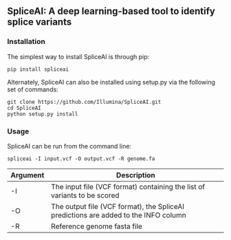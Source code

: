## SpliceAI: A deep learning-based tool to identify splice variants

### Installation

The simplest way to install SpliceAI is through pip:
```
pip install spliceai
```

Alternately, SpliceAI can also be installed using setup.py via the following set of commands:
```
git clone https://github.com/Illumina/SpliceAI.git
cd SpliceAI
python setup.py install
```

### Usage

SpliceAI can be run from the command line: 
```
spliceai -I input.vcf -O output.vcf -R genome.fa
```
| Argument | Description |
| -------- | ----------- |
|    -I    | The input file (VCF format) containing the list of variants to be scored |
|    -O    | The output file (VCF format), the SpliceAI predictions are added to the INFO column |
|    -R    | Reference genome fasta file  |
